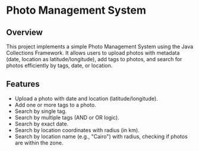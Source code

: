 # Photo Management System

## Overview
This project implements a simple Photo Management System using the Java Collections Framework. It allows users to upload photos with metadata (date, location as latitude/longitude), add tags to photos, and search for photos efficiently by tags, date, or location.

## Features

- Upload a photo with date and location (latitude/longitude).
- Add one or more tags to a photo.
- Search by single tag.
- Search by multiple tags (AND or OR logic).
- Search by exact date.
- Search by location coordinates with radius (in km).
- Search by location name (e.g., "Cairo") with radius, checking if photos are within the zone.